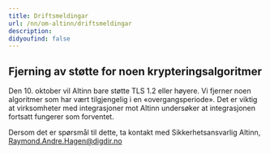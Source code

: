 ```yaml
---
title: Driftsmeldingar
url: /nn/om-altinn/driftsmeldingar
description: 
didyoufind: false
---
```


## Fjerning av støtte for noen krypteringsalgoritmer
Den 10. oktober vil Altinn bare støtte TLS 1.2 eller høyere.
Vi fjerner noen algoritmer som har vært tilgjengelig i en «overgangsperiode».
Det er viktig at virksomheter med integrasjoner mot Altinn undersøker at integrasjonen fortsatt fungerer som forventet.

Dersom det er spørsmål til dette, ta kontakt med Sikkerhetsansvarlig Altinn, Raymond.Andre.Hagen@digdir.no
